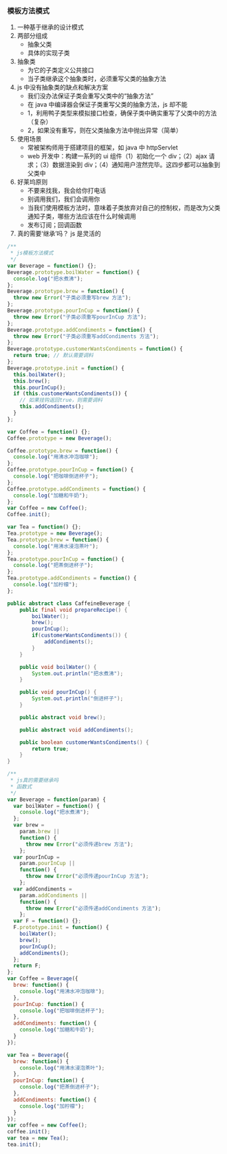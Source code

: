 ### 模板方法模式

1. 一种基于继承的设计模式
2. 两部分组成
   - 抽象父类
   - 具体的实现子类
3. 抽象类
   - 为它的子类定义公共接口
   - 当子类继承这个抽象类时，必须重写父类的抽象方法
4. js 中没有抽象类的缺点和解决方案
   - 我们没办法保证子类会重写父类中的“抽象方法”
   - 在 java 中编译器会保证子类重写父类的抽象方法，js 却不能
   - 1，利用鸭子类型来模拟接口检查，确保子类中确实重写了父类中的方法（复杂）
   - 2，如果没有重写，则在父类抽象方法中抛出异常（简单）
5. 使用场景
   - 常被架构师用于搭建项目的框架，如 java 中 httpServlet
   - web 开发中：构建一系列的 ui 组件（1）初始化一个 div；（2）ajax 请求；（3）数据渲染到 div；（4）通知用户渲然完毕。这四步都可以抽象到父类中
6. 好莱坞原则
   - 不要来找我，我会给你打电话
   - 别调用我们，我们会调用你
   - 当我们使用模板方法时，意味着子类放弃对自己的控制权，而是改为父类通知子类，哪些方法应该在什么时候调用
   - 发布订阅；回调函数
7. 真的需要‘继承’吗？ js 是灵活的

```js
/**
 * js模板方法模式
 */
var Beverage = function() {};
Beverage.prototype.boilWater = function() {
  console.log("把水煮沸");
};
Beverage.prototype.brew = function() {
  throw new Error("子类必须重写brew 方法");
};
Beverage.prototype.pourInCup = function() {
  throw new Error("子类必须重写pourInCup 方法");
};
Beverage.prototype.addCondiments = function() {
  throw new Error("子类必须重写addCondiments 方法");
};
Beverage.prototype.customerWantsCondiments = function() {
  return true; // 默认需要调料
};
Beverage.prototype.init = function() {
  this.boilWater();
  this.brew();
  this.pourInCup();
  if (this.customerWantsCondiments()) {
    // 如果挂钩返回true，则需要调料
    this.addCondiments();
  }
};

var Coffee = function() {};
Coffee.prototype = new Beverage();

Coffee.prototype.brew = function() {
  console.log("用沸水冲泡咖啡");
};
Coffee.prototype.pourInCup = function() {
  console.log("把咖啡倒进杯子");
};
Coffee.prototype.addCondiments = function() {
  console.log("加糖和牛奶");
};
var Coffee = new Coffee();
Coffee.init();

var Tea = function() {};
Tea.prototype = new Beverage();
Tea.prototype.brew = function() {
  console.log("用沸水浸泡茶叶");
};
Tea.prototype.pourInCup = function() {
  console.log("把茶倒进杯子");
};
Tea.prototype.addCondiments = function() {
  console.log("加柠檬");
};
```

```java
public abstract class CaffeineBeverage {
	public final void prepareRecipe() {
		boilWater();
		brew();
		pourInCup();
		if(customerWantsCondiments()) {
			addCondiments();
		}
	}

	public void boilWater() {
		System.out.println("把水煮沸");
	}

	public void pourInCup() {
		System.out.println("倒进杯子");
	}

	public abstract void brew();

	public abstract void addCondiments();

	public boolean customerWantsCondiments() {
		return true;
	}
}
```

```js
/**
 * js真的需要继承吗
 * 函数式
 */
var Beverage = function(param) {
  var boilWater = function() {
    console.log("把水煮沸");
  };
  var brew =
    param.brew ||
    function() {
      throw new Error("必须传递brew 方法");
    };
  var pourInCup =
    param.pourInCup ||
    function() {
      throw new Error("必须传递pourInCup 方法");
    };
  var addCondiments =
    param.addCondiments ||
    function() {
      throw new Error("必须传递addCondiments 方法");
    };
  var F = function() {};
  F.prototype.init = function() {
    boilWater();
    brew();
    pourInCup();
    addCondiments();
  };
  return F;
};
var Coffee = Beverage({
  brew: function() {
    console.log("用沸水冲泡咖啡");
  },
  pourInCup: function() {
    console.log("把咖啡倒进杯子");
  },
  addCondiments: function() {
    console.log("加糖和牛奶");
  }
});

var Tea = Beverage({
  brew: function() {
    console.log("用沸水浸泡茶叶");
  },
  pourInCup: function() {
    console.log("把茶倒进杯子");
  },
  addCondiments: function() {
    console.log("加柠檬");
  }
});
var coffee = new Coffee();
coffee.init();
var tea = new Tea();
tea.init();
```
